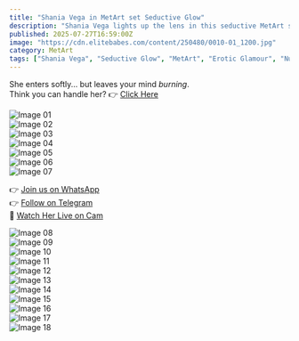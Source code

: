 ```yaml
---
title: "Shania Vega in MetArt set Seductive Glow"
description: "Shania Vega lights up the lens in this seductive MetArt set. Pure elegance with a wild side waiting to be uncovered."
published: 2025-07-27T16:59:00Z
image: "https://cdn.elitebabes.com/content/250480/0010-01_1200.jpg"
category: MetArt
tags: ["Shania Vega", "Seductive Glow", "MetArt", "Erotic Glamour", "Nude"]
---
```


She enters softly... but leaves your mind *burning*.  
Think you can handle her? 👉 [Click Here](https://redirecting-kappa.vercel.app/)

![Image 01](https://cdn.elitebabes.com/content/250480/0010-01_1200.jpg)  
![Image 02](https://cdn.elitebabes.com/content/250480/0010-02_1200.jpg)  
![Image 03](https://cdn.elitebabes.com/content/250480/0010-03_1200.jpg)  
![Image 04](https://cdn.elitebabes.com/content/250480/0010-04_1200.jpg)  
![Image 05](https://cdn.elitebabes.com/content/250480/0010-05_1200.jpg)  
![Image 06](https://cdn.elitebabes.com/content/250480/0010-06_1200.jpg)  
![Image 07](https://cdn.elitebabes.com/content/250480/0010-07_1200.jpg)

👉 [Join us on WhatsApp](https://whatsapp.com/channel/0029VaMsUAp7tkjI8KcaRn10)  
👉 [Follow on Telegram](https://t.me/Xibabes)  
🔞 [Watch Her Live on Cam](https://redirecting-kappa.vercel.app/)

![Image 08](https://cdn.elitebabes.com/content/250480/0010-08_1200.jpg)  
![Image 09](https://cdn.elitebabes.com/content/250480/0010-09_1200.jpg)  
![Image 10](https://cdn.elitebabes.com/content/250480/0010-10_1200.jpg)  
![Image 11](https://cdn.elitebabes.com/content/250480/0010-11_1200.jpg)  
![Image 12](https://cdn.elitebabes.com/content/250480/0010-12_1200.jpg)  
![Image 13](https://cdn.elitebabes.com/content/250480/0010-13_1200.jpg)  
![Image 14](https://cdn.elitebabes.com/content/250480/0010-14_1200.jpg)  
![Image 15](https://cdn.elitebabes.com/content/250480/0010-15_1200.jpg)  
![Image 16](https://cdn.elitebabes.com/content/250480/0010-16_1200.jpg)  
![Image 17](https://cdn.elitebabes.com/content/250480/0010-17_1800.jpg)  
![Image 18](https://cdn.elitebabes.com/content/250480/0010-18_1200.jpg)
